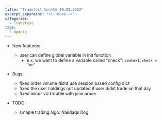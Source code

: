 ```yaml
---
title: "Tradetest Update 19.03.2022"
excerpt_separator: "<!--more-->"
categories:
  - Tradetest
tags:
  - Update
---
```


- New features:
  - user can define global variable in init function
    - e.x. we want to define a variable called "check": `context.check = "me"`
- Bugs:
  - fixed order volume didnt use session based config dict
  - fixed the user holdings not updated if user didnt trade on that day
  - fixed minor viz trouble with json prase

- TODO:
  - smaple trading algo: Nasdaqs Dog
